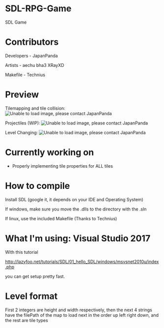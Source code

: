 # SDL-RPG-Game
SDL Game

# Contributors
Developers - JapanPanda

Artists - aechu bha3 XRayXD

Makefile - Technius

# Preview
Tilemapping and tile collision: ![Unable to load image, please contact JapanPanda](https://i.imgur.com/ILEcLxL.gifv)

Projectiles (WIP): ![Unable to load image, please contact JapanPanda](https://i.imgur.com/Kiydgrp.gifv)

Level Changing: ![Unable to load image, please contact JapanPanda](https://i.imgur.com/XlaQL5c.gifv)

# Currently working on
- Properly implementing tile properties for ALL tiles

# How to compile
Install SDL (google it, it depends on your IDE and Operating System)

If windows, make sure you move the .dlls to the directory with the .sln

If linux, use the included Makefile (Thanks to Technius)

# What I'm using: Visual Studio 2017 
With this tutorial

http://lazyfoo.net/tutorials/SDL/01_hello_SDL/windows/msvsnet2010u/index.php 

you can get setup pretty fast.

# Level format
First 2 integers are height and width respectively, then the next 4 strings have the filePath of the map to load next in the order up left right down, and the rest are tile types
